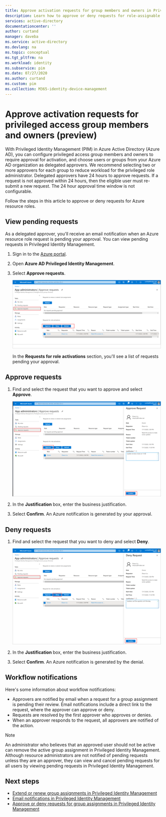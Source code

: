 ```yaml
---
title: Approve activation requests for group members and owners in Privileged Identity Management - Azure AD
description: Learn how to approve or deny requests for role-assignable groups in Azure AD Privileged Identity Management (PIM).
services: active-directory
documentationcenter: ''
author: curtand
manager: daveba
ms.service: active-directory
ms.devlang: na
ms.topic: conceptual
ms.tgt_pltfrm: na
ms.workload: identity
ms.subservice: pim
ms.date: 07/27/2020
ms.author: curtand
ms.custom: pim
ms.collection: M365-identity-device-management
---
```


# Approve activation requests for privileged access group members and owners (preview)

With Privileged Identity Management (PIM) in Azure Active Directory (Azure AD), you can configure privileged access group members and owners to require approval for activation, and choose users or groups from your Azure AD organization as delegated approvers. We recommend selecting two or more approvers for each group to reduce workload for the privileged role administrator. Delegated approvers have 24 hours to approve requests. If a request is not approved within 24 hours, then the eligible user must re-submit a new request. The 24 hour approval time window is not configurable.

Follow the steps in this article to approve or deny requests for Azure resource roles.

## View pending requests

As a delegated approver, you'll receive an email notification when an Azure resource role request is pending your approval. You can view pending requests in Privileged Identity Management.

1. Sign in to the [Azure portal](https://portal.azure.com/).

1. Open **Azure AD Privileged Identity Management**.

1. Select **Approve requests**.

    ![Approve requests - Azure resources page showing request to review](./media/groups-approval-workflow/groups-select-request.png)

    In the **Requests for role activations** section, you'll see a list of requests pending your approval.

## Approve requests

1. Find and select the request that you want to approve and select **Approve**.

    ![Approve requests - approve or deny pane with details and Justification box](./media/groups-approval-workflow/groups-confirm-approval.png)

1. In the **Justification** box, enter the business justification.

1. Select **Confirm**. An Azure notification is generated by your approval.

## Deny requests

1. Find and select the request that you want to deny and select **Deny**.

    ![Approve requests - approve or deny pane with details and Justification box](./media/groups-approval-workflow/groups-confirm-denial.png)

1. In the **Justification** box, enter the business justification.

1. Select **Confirm**. An Azure notification is generated by the denial.

## Workflow notifications

Here's some information about workflow notifications:

- Approvers are notified by email when a request for a group assignment is pending their review. Email notifications include a direct link to the request, where the approver can approve or deny.
- Requests are resolved by the first approver who approves or denies.
- When an approver responds to the request, all approvers are notified of the action.

>[!Note]
>An administrator who believes that an approved user should not be active can remove the active group assignment in Privileged Identity Management. Although resource administrators are not notified of pending requests unless they are an approver, they can view and cancel pending requests for all users by viewing pending requests in Privileged Identity Management.

## Next steps

- [Extend or renew group assignments in Privileged Identity Management](pim-resource-roles-renew-extend.md)
- [Email notifications in Privileged Identity Management](pim-email-notifications.md)
- [Approve or deny requests for group assignments in Privileged Identity Management](azure-ad-pim-approval-workflow.md)
